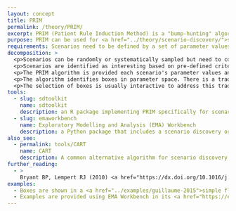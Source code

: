 ```yaml
---
layout: concept
title: PRIM
permalink: /theory/PRIM/
excerpt: PRIM (Patient Rule Induction Method) is a "bump-hunting" algorithm that identifies "boxes" in parameter space with "interesting" scenarios.
purpose: PRIM can be used for <a href="../theory/scenario-discovery/">scenario discovery</a> where the scenarios identified will be represented as bounds on parameter values within which scenarios meet some pre-defined criteria.
requirements: Scenarios need to be defined by a set of parameter values and PRIM requires a sample of scenarios across parameter space.
decomposition: >
  <p>Scenarios can be randomly or systematically sampled but need to cover the parameter space well to obtain sensible parameter bounds</p>
  <p>Scenarios are identified as interesting based on pre-defined criteria, e.g. scenarios where the selected decision alternative fails to meet required performance criteria (or succeeds).</p>
  <p>The PRIM algorithm is provided each scenario's parameter values and classification (interesting/uninteresting).</p>
  <p>The algorithm identifies boxes in parameter space. There is a trade-off between coverage, density, and interpretability. High coverage means that the box includes a higher proportion of the ‘interesting’ model scenarios available through parameter space. High density means that the box includes a higher proportion of ‘interesting’ cases relative to non-interesting ones. Some bounds may be more interpretable than others </p>
  <p>The selection of boxes is usually interactive to address this trade-off, using graphs or constraints on the algorithm to find a box of interest.</p>
tools:
  - slug: sdtoolkit
    name: sdtoolkit
    description: an R package implementing PRIM specifically for scenario discovery
  - slug: emaworkbench
    name: Exploratory Modelling and Analysis (EMA) Workbench
    description: a Python package that includes a scenario discovery oriented implementation of PRIM.
also_see:
  - permalink: tools/CART
    name: CART
    description: A common alternative algorithm for scenario discovery
further_reading:
  - >
    Bryant BP, Lempert RJ (2010) <a href="https://dx.doi.org/10.1016/j.techfore.2009.08.002">Thinking inside the box: A participatory, computer-assisted approach to scenario discovery.</a> Technological Forecasting and Social Change, 77(1), 34–49. doi:10.1016/j.techfore.2009.08.002
examples:
  - Boxes are shown in a <a href="../examples/guillaume-2015">simple flood demonstration problem</a> answering the question "Will regular flooding of ecological assets occur?"
  - Examples are provided using EMA Workbench in its <a href="https://emaworkbench.readthedocs.io/en/latest/indepth_tutorial/open-exploration.html#Scenario-Discovery">documentation</a> and on the <a href="https://waterprogramming.wordpress.com/2015/08/05/scenario-discovery-in-python/">waterprogramming blog</a> (with comparison with CART)
---
```

